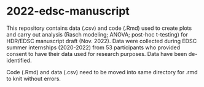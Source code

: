 # 2022-edsc-manuscript

This repository contains data (.csv) and code (.Rmd) used to create plots and 
carry out analysis (Rasch modeling; ANOVA; post-hoc t-testing) for HDR/EDSC 
manuscript draft (Nov. 2022). Data were collected during EDSC summer internships
(2020-2022) from 53 participants who provided consent to have their data used
for research purposes. Data have been de-identified.

Code (.Rmd) and data (.csv) need to be moved into same directory for .rmd to 
knit without errors.